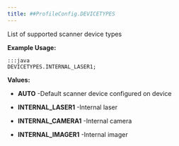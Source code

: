 ```yaml
---
title: ##ProfileConfig.DEVICETYPES
---
```


List of supported scanner device types

 

**Example Usage:**
	
	:::java	
	DEVICETYPES.INTERNAL_LASER1;


**Values:**

* **AUTO** -Default scanner device configured on device

* **INTERNAL_LASER1** -Internal laser

* **INTERNAL_CAMERA1** -Internal camera

* **INTERNAL_IMAGER1** -Internal imager


